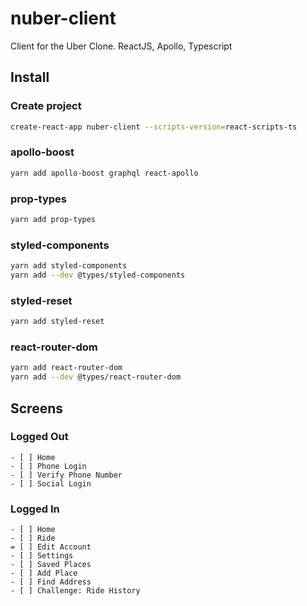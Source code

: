 # nuber-client

Client for the Uber Clone. ReactJS, Apollo, Typescript

## Install

### Create project

```bash
create-react-app nuber-client --scripts-version=react-scripts-ts
```

### apollo-boost

```bash
yarn add apollo-boost graphql react-apollo
```

### prop-types

```bash
yarn add prop-types
```

### styled-components

```bash
yarn add styled-components
yarn add --dev @types/styled-components
```

### styled-reset

```bash
yarn add styled-reset
```

### react-router-dom

```bash
yarn add react-router-dom
yarn add --dev @types/react-router-dom
```

## Screens

### Logged Out

    - [ ] Home
    - [ ] Phone Login
    - [ ] Verify Phone Number
    - [ ] Social Login

### Logged In

    - [ ] Home
    - [ ] Ride
    = [ ] Edit Account
    - [ ] Settings
    - [ ] Saved Places
    - [ ] Add Place
    - [ ] Find Address
    - [ ] Challenge: Ride History

